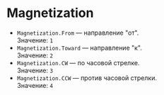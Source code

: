 # Magnetization
- `Magnetization.From` — направление "от".  
  Значение: `1`
- `Magnetization.Toward` — направление "к".  
  Значение: `2`
- `Magnetization.CW` — по часовой стрелке.  
  Значение: `3`
- `Magnetization.CCW` — против часовой стрелки.  
  Значение: `4`
  
